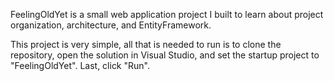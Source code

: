 FeelingOldYet is a small web application project I built to learn about project organization, architecture, and EntityFramework.

This project is very simple, all that is needed to run is to clone the repository, open the solution in Visual Studio, and set the startup project to "FeelingOldYet". Last, click "Run".

